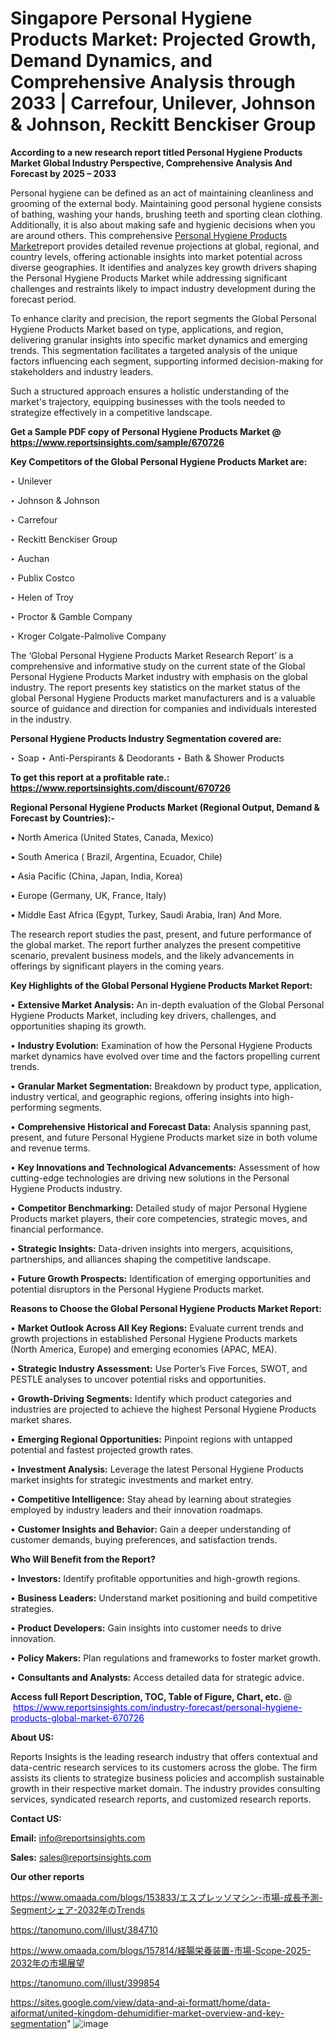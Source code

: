 # Singapore Personal Hygiene Products Market: Projected Growth, Demand Dynamics, and Comprehensive Analysis through 2033 | Carrefour, Unilever, Johnson & Johnson, Reckitt Benckiser Group

<strong>According to a new research report titled Personal Hygiene Products Market Global Industry Perspective, Comprehensive Analysis And Forecast by 2025 – 2033</strong>

Personal hygiene can be defined as an act of maintaining cleanliness and grooming of the external body. Maintaining good personal hygiene consists of bathing, washing your hands, brushing teeth and sporting clean clothing. Additionally, it is also about making safe and hygienic decisions when you are around others. This comprehensive <a href=https://www.reportsinsights.com/sample/670726>Personal Hygiene Products Market</a>report provides detailed revenue projections at global, regional, and country levels, offering actionable insights into market potential across diverse geographies. It identifies and analyzes key growth drivers shaping the Personal Hygiene Products Market while addressing significant challenges and restraints likely to impact industry development during the forecast period.

To enhance clarity and precision, the report segments the Global Personal Hygiene Products Market based on type, applications, and region, delivering granular insights into specific market dynamics and emerging trends. This segmentation facilitates a targeted analysis of the unique factors influencing each segment, supporting informed decision-making for stakeholders and industry leaders.

Such a structured approach ensures a holistic understanding of the market's trajectory, equipping businesses with the tools needed to strategize effectively in a competitive landscape.

<strong>Get a Sample PDF copy of Personal Hygiene Products Market </strong><strong>@<a href=https://www.reportsinsights.com/sample/670726 style=color:#0000ff;> https://www.reportsinsights.com/sample/670726</a></strong></font>

<strong>Key Competitors of the Global Personal Hygiene Products Market are:</strong>

‣ Unilever

‣ Johnson & Johnson

‣ Carrefour

‣ Reckitt Benckiser Group

‣ Auchan

‣ Publix Costco

‣ Helen of Troy

‣ Proctor & Gamble Company

‣ Kroger Colgate-Palmolive Company

The ‘Global Personal Hygiene Products Market Research Report’ is a comprehensive and informative study on the current state of the Global Personal Hygiene Products Market industry with emphasis on the global industry. The report presents key statistics on the market status of the global Personal Hygiene Products market manufacturers and is a valuable source of guidance and direction for companies and individuals interested in the industry.

<strong>Personal Hygiene Products Industry Segmentation covered are:</strong>

‣ Soap
‣ Anti-Perspirants & Deodorants
‣ Bath & Shower Products

<strong>To get this report at a profitable rate.: <a href=https://www.reportsinsights.com/discount/670726 style=color:#0000ff;>https://www.reportsinsights.com/discount/670726</a></strong></font>

<strong>Regional Personal Hygiene Products Market (Regional Output, Demand &amp; Forecast by Countries):-</strong>

• North America (United States, Canada, Mexico)

• South America ( Brazil, Argentina, Ecuador, Chile)

• Asia Pacific (China, Japan, India, Korea)

• Europe (Germany, UK, France, Italy)

• Middle East Africa (Egypt, Turkey, Saudi Arabia, Iran) And More.

The research report studies the past, present, and future performance of the global market. The report further analyzes the present competitive scenario, prevalent business models, and the likely advancements in offerings by significant players in the coming years.

<strong>Key Highlights of the Global Personal Hygiene Products Market Report:</strong>

• <strong>Extensive Market Analysis:</strong> An in-depth evaluation of the Global Personal Hygiene Products Market, including key drivers, challenges, and opportunities shaping its growth.

• <strong>Industry Evolution:</strong> Examination of how the Personal Hygiene Products market dynamics have evolved over time and the factors propelling current trends.

• <strong>Granular Market Segmentation:</strong> Breakdown by product type, application, industry vertical, and geographic regions, offering insights into high-performing segments.

• <strong>Comprehensive Historical and Forecast Data:</strong> Analysis spanning past, present, and future Personal Hygiene Products market size in both volume and revenue terms.

• <strong>Key Innovations and Technological Advancements:</strong> Assessment of how cutting-edge technologies are driving new solutions in the Personal Hygiene Products industry.

• <strong>Competitor Benchmarking:</strong> Detailed study of major Personal Hygiene Products market players, their core competencies, strategic moves, and financial performance.

• <strong>Strategic Insights:</strong> Data-driven insights into mergers, acquisitions, partnerships, and alliances shaping the competitive landscape.

• <strong>Future Growth Prospects:</strong> Identification of emerging opportunities and potential disruptors in the Personal Hygiene Products market.

<strong>Reasons to Choose the Global Personal Hygiene Products Market Report:</strong>

• <strong>Market Outlook Across All Key Regions:</strong> Evaluate current trends and growth projections in established Personal Hygiene Products markets (North America, Europe) and emerging economies (APAC, MEA).

• <strong>Strategic Industry Assessment:</strong> Use Porter’s Five Forces, SWOT, and PESTLE analyses to uncover potential risks and opportunities.

• <strong>Growth-Driving Segments:</strong> Identify which product categories and industries are projected to achieve the highest Personal Hygiene Products market shares.

• <strong>Emerging Regional Opportunities:</strong> Pinpoint regions with untapped potential and fastest projected growth rates.

• <strong>Investment Analysis:</strong> Leverage the latest Personal Hygiene Products market insights for strategic investments and market entry.

• <strong>Competitive Intelligence:</strong> Stay ahead by learning about strategies employed by industry leaders and their innovation roadmaps.

• <strong>Customer Insights and Behavior:</strong> Gain a deeper understanding of customer demands, buying preferences, and satisfaction trends.

<strong>Who Will Benefit from the Report?</strong>

• <strong>Investors:</strong> Identify profitable opportunities and high-growth regions.

• <strong>Business Leaders:</strong> Understand market positioning and build competitive strategies.

• <strong>Product Developers:</strong> Gain insights into customer needs to drive innovation.

• <strong>Policy Makers:</strong> Plan regulations and frameworks to foster market growth.

• <strong>Consultants and Analysts:</strong> Access detailed data for strategic advice.
</ul>
<strong>Access full Report Description, TOC, Table of Figure, Chart, etc. </strong>@  <a href=https://www.reportsinsights.com/industry-forecast/personal-hygiene-products-global-market-670726 style=color:#0000ff;>https://www.reportsinsights.com/industry-forecast/personal-hygiene-products-global-market-670726</a></font>

<strong><strong>About US</strong>:</strong>

Reports Insights is the leading research industry that offers contextual and data-centric research services to its customers across the globe. The firm assists its clients to strategize business policies and accomplish sustainable growth in their respective market domain. The industry provides consulting services, syndicated research reports, and customized research reports.

<strong>Contact US:</strong>

<p class=""""><b>Email:</b> <a href=mailto:info@reportsinsights.com>info@reportsinsights.com</a></p>
<p class=""""><b>Sales:</b> <a href=mailto:sales@reportsinsights.com>sales@reportsinsights.com</a></p>

<strong>Our other reports</strong>

<a href=https://www.omaada.com/blogs/153833/エスプレッソマシン-市場-成長予測-Segmentシェア-2032年のTrends>https://www.omaada.com/blogs/153833/エスプレッソマシン-市場-成長予測-Segmentシェア-2032年のTrends</a>

<a href=https://tanomuno.com/illust/384710>https://tanomuno.com/illust/384710</a>

<a href=https://www.omaada.com/blogs/157814/経腸栄養装置-市場-Scope-2025-2032年の市場展望>https://www.omaada.com/blogs/157814/経腸栄養装置-市場-Scope-2025-2032年の市場展望</a>

<a href=https://tanomuno.com/illust/399854>https://tanomuno.com/illust/399854</a>

<a href=https://sites.google.com/view/data-and-ai-formatt/home/data-aiformat/united-kingdom-dehumidifier-market-overview-and-key-segmentation>https://sites.google.com/view/data-and-ai-formatt/home/data-aiformat/united-kingdom-dehumidifier-market-overview-and-key-segmentation</a>"
![image](https://github.com/user-attachments/assets/0a5c8ac0-099a-4fcd-9449-6ce20700074d)
